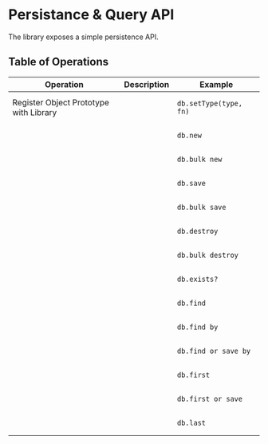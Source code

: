 # Persistance & Query API

The library exposes a simple persistence API.

## Table of Operations

<table> 
<thead> 
<tr> 
    <th>Operation</th> 
    <th>Description</th> 
    <th>Example</th> 
</tr> 
</thead> 
<tbody> 
    <tr>
        <td><div class="anchor">Register Object Prototype with Library</div></td> 
        <td></td> 
        <td><pre><code>db.setType(type, fn)</code></pre></td>
    </tr>
<tr>
    <td></td> 
    <td></td> 
    <td><pre><code>db.new</code></pre></td>
</tr>
<tr>
    <td></td> 
    <td></td> 
    <td><pre><code>db.bulk_new</code></pre></td>
</tr>
<tr>
    <td></td> 
    <td></td> 
    <td><pre><code>db.save</code></pre></td>
</tr>
<tr>
    <td></td> 
    <td></td> 
    <td><pre><code>db.bulk_save</code></pre></td>
</tr>
<tr>
    <td></td> 
    <td></td> 
    <td><pre><code>db.destroy</code></pre></td>
</tr>
<tr>
    <td></td> 
    <td></td> 
    <td><pre><code>db.bulk_destroy</code></pre></td>
</tr>
<tr>
    <td></td> 
    <td></td> 
    <td><pre><code>db.exists?</code></pre></td>
</tr>
<tr>
    <td></td> 
    <td></td> 
    <td><pre><code>db.find</code></pre></td>
</tr>
<tr>
    <td></td> 
    <td></td> 
    <td><pre><code>db.find_by</code></pre></td>
</tr>
<tr>
    <td></td> 
    <td></td> 
    <td><pre><code>db.find_or_save_by</code></pre></td>
</tr>
<tr>
    <td></td> 
    <td></td> 
    <td><pre><code>db.first</code></pre></td>
</tr>
<tr>
    <td></td> 
    <td></td> 
    <td><pre><code>db.first_or_save</code></pre></td>
</tr>
<tr>
    <td></td> 
    <td></td> 
    <td><pre><code>db.last</code></pre></td>
</tr>
</tbody> 
</table>

